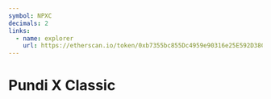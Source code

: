 ```yaml
---
symbol: NPXC
decimals: 2
links:
  - name: explorer
    url: https://etherscan.io/token/0xb7355bc855Dc4959e90316e25E592D38C480ab6f
---
```


# Pundi X Classic
